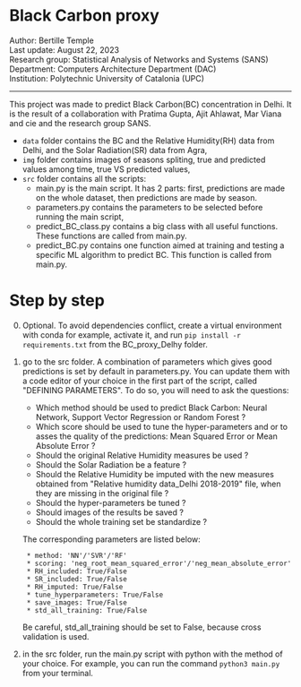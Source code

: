 # Black Carbon proxy

Author: Bertille Temple  
Last update: August 22, 2023  
Research group: Statistical Analysis of Networks and Systems (SANS)  
Department: Computers Architecture Department (DAC)  
Institution: Polytechnic University of Catalonia (UPC)  

---

This project was made to predict Black Carbon(BC) concentration in Delhi. It is the result of a collaboration with Pratima Gupta, Ajit Ahlawat, Mar Viana and cie and the research group SANS. 

* ``data`` folder contains the BC and the Relative Humidity(RH) data from Delhi, and the Solar Radiation(SR) data from Agra, 
* ``img`` folder contains images of seasons spliting, true and predicted values among time, true VS predicted values, 
* ``src`` folder contains all the scripts: 
    * main.py is the main script. It has 2 parts: first, predictions are made on the whole dataset, then predictions are made by season. 
    * parameters.py contains the parameters to be selected before running the main script, 
    * predict_BC_class.py contains a big class with all useful functions. These functions are called from main.py. 
    * predict_BC.py contains one function aimed at training and testing a specific ML algorithm to predict BC. This function is called from main.py. 


# Step by step
0) Optional. To avoid dependencies conflict, create a virtual environment with conda for example, activate it, and run ``pip install -r requirements.txt`` from the BC_proxy_Delhy folder. 
1) go to the src folder. A combination of parameters which gives good predictions is set by default in parameters.py. You can update them with a code editor of your choice in the first part of the script, called "DEFINING PARAMETERS". To do so, you will need to ask the questions:  
    * Which method should be used to predict Black Carbon:  Neural Network, Support Vector Regression or Random Forest ?
    * Which score should be used to tune the hyper-parameters and or to asses the quality of the predictions: Mean Squared Error or Mean Absolute Error ?
    * Should the original Relative Humidity measures be used ?
    * Should the Solar Radiation be a feature ? 
    * Should the Relative Humidity be imputed with the new measures obtained from "Relative humidity data_Delhi 2018-2019" file, when they are missing in the original file ? 
    * Should the hyper-parameters be tuned ? 
    * Should images of the results be saved ?
    * Should the whole training set be standardize ?  

    The corresponding parameters are listed below: 

        * method: 'NN'/'SVR'/'RF'
        * scoring: 'neg_root_mean_squared_error'/'neg_mean_absolute_error'
        * RH_included: True/False
        * SR_included: True/False
        * RH_imputed: True/False
        * tune_hyperparameters: True/False
        * save_images: True/False
        * std_all_training: True/False
    Be careful, std_all_training should be set to False, because cross validation is used. 
    

2) in the src folder, run the main.py script with python with the method of your choice. For example, you can run the command ``python3 main.py`` from your terminal. 
